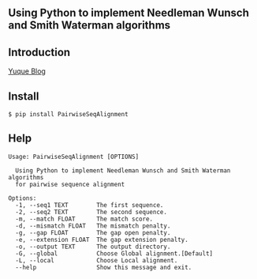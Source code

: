 

## Using Python to implement Needleman Wunsch and Smith Waterman algorithms

## Introduction

[Yuque Blog](https://www.yuque.com/achuan-2/blog/tfte2w)


## Install 
```shell
$ pip install PairwiseSeqAlignment
```
## Help
```shell
Usage: PairwiseSeqAlignment [OPTIONS]  

  Using Python to implement Needleman Wunsch and Smith Waterman algorithms
  for pairwise sequence alignment

Options:
  -1, --seq1 TEXT        The first sequence.
  -2, --seq2 TEXT        The second sequence.
  -m, --match FLOAT      The match score.
  -d, --mismatch FLOAT   The mismatch penalty.
  -g, --gap FLOAT        The gap open penalty.
  -e, --extension FLOAT  The gap extension penalty.
  -o, --output TEXT      The output directory.
  -G, --global           Choose Global alignment.[Default]
  -L, --local            Choose Local alignment.
  --help                 Show this message and exit.
```

